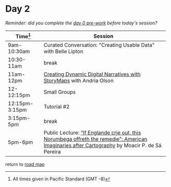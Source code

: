 # Day 2  

_Reminder: did you complete the [day 0 pre-work](day0.md) before today's session?_

| Time[^1] | Session | 
| --- | --- |
| 9am-10:30am | Curated Conversation: "Creating Usable Data" with Belle Lipton |   
| 10:30-11am   | break    |
| 11am-12pm   | [Creating Dynamic Digital Narratives with StoryMaps](https://storymaps.arcgis.com/stories/d15f1045ffcb4fdea7672d1cafafdc12) with Andria Olson |
| 12-12:15pm  | Small Groups  |   
| 12:15pm-3:15pm |  Tutorial #2 | 
| 3:15pm-5pm   | break  |  
| 5pm-6pm  | Public Lecture: [“If Englande crie out, this Norumbega offreth the remedie”: American Imaginaries after Cartography](public_events.md#public-lecture-2)  by Moacir P. de Sá Pereira |

return to [road map](road_map.md)

[^1]: All times given in Pacific Standard (GMT -8)
